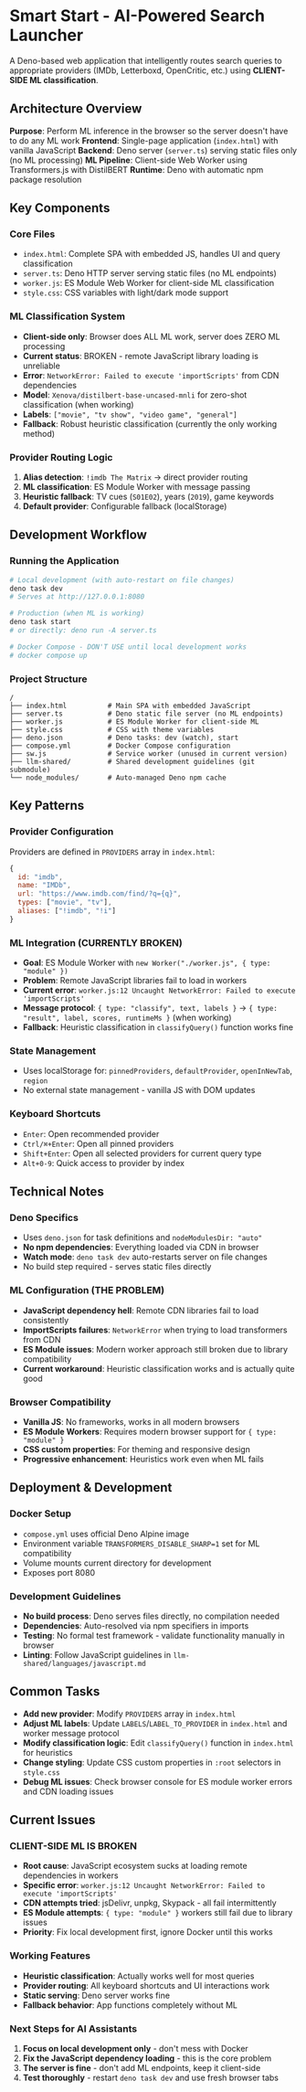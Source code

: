 # Smart Start - AI-Powered Search Launcher

A Deno-based web application that intelligently routes search queries to appropriate providers (IMDb, Letterboxd, OpenCritic, etc.) using **CLIENT-SIDE ML classification**.

## Architecture Overview

**Purpose**: Perform ML inference in the browser so the server doesn't have to do any ML work
**Frontend**: Single-page application (`index.html`) with vanilla JavaScript
**Backend**: Deno server (`server.ts`) serving static files only (no ML processing)
**ML Pipeline**: Client-side Web Worker using Transformers.js with DistilBERT
**Runtime**: Deno with automatic npm package resolution

## Key Components

### Core Files

- `index.html`: Complete SPA with embedded JS, handles UI and query classification
- `server.ts`: Deno HTTP server serving static files (no ML endpoints)
- `worker.js`: ES Module Web Worker for client-side ML classification
- `style.css`: CSS variables with light/dark mode support

### ML Classification System

- **Client-side only**: Browser does ALL ML work, server does ZERO ML processing
- **Current status**: BROKEN - remote JavaScript library loading is unreliable
- **Error**: `NetworkError: Failed to execute 'importScripts'` from CDN dependencies
- **Model**: `Xenova/distilbert-base-uncased-mnli` for zero-shot classification (when working)
- **Labels**: `["movie", "tv show", "video game", "general"]`
- **Fallback**: Robust heuristic classification (currently the only working method)

### Provider Routing Logic

1. **Alias detection**: `!imdb The Matrix` → direct provider routing
2. **ML classification**: ES Module Worker with message passing
3. **Heuristic fallback**: TV cues (`S01E02`), years (`2019`), game keywords  
4. **Default provider**: Configurable fallback (localStorage)

## Development Workflow

### Running the Application

```bash
# Local development (with auto-restart on file changes)
deno task dev
# Serves at http://127.0.0.1:8080

# Production (when ML is working)
deno task start
# or directly: deno run -A server.ts

# Docker Compose - DON'T USE until local development works
# docker compose up
```

### Project Structure

```text
/
├── index.html          # Main SPA with embedded JavaScript
├── server.ts           # Deno static file server (no ML endpoints)
├── worker.js           # ES Module Worker for client-side ML
├── style.css           # CSS with theme variables
├── deno.json           # Deno tasks: dev (watch), start
├── compose.yml         # Docker Compose configuration
├── sw.js               # Service worker (unused in current version)
├── llm-shared/         # Shared development guidelines (git submodule)
└── node_modules/       # Auto-managed Deno npm cache
```

## Key Patterns

### Provider Configuration

Providers are defined in `PROVIDERS` array in `index.html`:

```javascript
{
  id: "imdb",
  name: "IMDb",
  url: "https://www.imdb.com/find/?q={q}",
  types: ["movie", "tv"],
  aliases: ["!imdb", "!i"]
}
```

### ML Integration (CURRENTLY BROKEN)

- **Goal**: ES Module Worker with `new Worker("./worker.js", { type: "module" })`
- **Problem**: Remote JavaScript libraries fail to load in workers
- **Current error**: `worker.js:12 Uncaught NetworkError: Failed to execute 'importScripts'`
- **Message protocol**: `{ type: "classify", text, labels }` → `{ type: "result", label, scores, runtimeMs }` (when working)
- **Fallback**: Heuristic classification in `classifyQuery()` function works fine

### State Management

- Uses localStorage for: `pinnedProviders`, `defaultProvider`, `openInNewTab`, `region`
- No external state management - vanilla JS with DOM updates

### Keyboard Shortcuts

- `Enter`: Open recommended provider
- `Ctrl/⌘+Enter`: Open all pinned providers
- `Shift+Enter`: Open all selected providers for current query type
- `Alt+0-9`: Quick access to provider by index

## Technical Notes

### Deno Specifics

- Uses `deno.json` for task definitions and `nodeModulesDir: "auto"`
- **No npm dependencies**: Everything loaded via CDN in browser
- **Watch mode**: `deno task dev` auto-restarts server on file changes
- No build step required - serves static files directly

### ML Configuration (THE PROBLEM)

- **JavaScript dependency hell**: Remote CDN libraries fail to load consistently
- **ImportScripts failures**: `NetworkError` when trying to load transformers from CDN
- **ES Module issues**: Modern worker approach still broken due to library compatibility
- **Current workaround**: Heuristic classification works and is actually quite good

### Browser Compatibility

- **Vanilla JS**: No frameworks, works in all modern browsers
- **ES Module Workers**: Requires modern browser support for `{ type: "module" }`
- **CSS custom properties**: For theming and responsive design
- **Progressive enhancement**: Heuristics work even when ML fails

## Deployment & Development

### Docker Setup
- `compose.yml` uses official Deno Alpine image
- Environment variable `TRANSFORMERS_DISABLE_SHARP=1` set for ML compatibility
- Volume mounts current directory for development
- Exposes port 8080

### Development Guidelines
- **No build process**: Deno serves files directly, no compilation needed
- **Dependencies**: Auto-resolved via npm specifiers in imports
- **Testing**: No formal test framework - validate functionality manually in browser
- **Linting**: Follow JavaScript guidelines in `llm-shared/languages/javascript.md`

## Common Tasks

- **Add new provider**: Modify `PROVIDERS` array in `index.html`
- **Adjust ML labels**: Update `LABELS`/`LABEL_TO_PROVIDER` in `index.html` and worker message protocol
- **Modify classification logic**: Edit `classifyQuery()` function in `index.html` for heuristics
- **Change styling**: Update CSS custom properties in `:root` selectors in `style.css`
- **Debug ML issues**: Check browser console for ES module worker errors and CDN loading issues

## Current Issues

### CLIENT-SIDE ML IS BROKEN
- **Root cause**: JavaScript ecosystem sucks at loading remote dependencies in workers
- **Specific error**: `worker.js:12 Uncaught NetworkError: Failed to execute 'importScripts'`  
- **CDN attempts tried**: jsDelivr, unpkg, Skypack - all fail intermittently
- **ES Module attempts**: `{ type: "module" }` workers still fail due to library issues
- **Priority**: Fix local development first, ignore Docker until this works

### Working Features
- **Heuristic classification**: Actually works well for most queries
- **Provider routing**: All keyboard shortcuts and UI interactions work
- **Static serving**: Deno server works fine
- **Fallback behavior**: App functions completely without ML

### Next Steps for AI Assistants
1. **Focus on local development only** - don't mess with Docker
2. **Fix the JavaScript dependency loading** - this is the core problem  
3. **The server is fine** - don't add ML endpoints, keep it client-side
4. **Test thoroughly** - restart `deno task dev` and use fresh browser tabs
